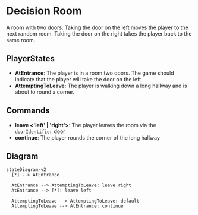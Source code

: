 # Decision Room

A room with two doors. Taking the door on the left moves the player to the next random room.
Taking the door on the right takes the player back to the same room.

## PlayerStates

- **AtEntrance**: The player is in a room two doors. The game should indicate that the player will take the door on the left
- **AttemptingToLeave**: The player is walking down a long hallway and is about to round a corner.

## Commands

- **leave <'left' | 'right'>**: The player leaves the room via the `doorIdentifier` door
- **continue**: The player rounds the corner of the long hallway

## Diagram

```mermaid
stateDiagram-v2
  [*] --> AtEntrance

  AtEntrance --> AttemptingToLeave: leave right
  AtEntrance --> [*]: leave left

  AttemptingToLeave --> AttemptingToLeave: default
  AttemptingToLeave --> AtEntrance: continue
```
